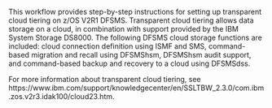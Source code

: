 This workflow provides step-by-step instructions for setting up transparent cloud tiering on z/OS V2R1 DFSMS. Transparent cloud tiering allows data storage on a cloud, in combination with support provided by the IBM System Storage DS8000. The following DFSMS cloud storage functions are included: cloud connection definition using ISMF and SMS, command-based migration and recall using DFSMShsm, DFSMShsm audit support, and command-based backup and recovery to a cloud using DFSMSdss.
<p>For more information about transparent cloud tiering, see https://www.ibm.com/support/knowledgecenter/en/SSLTBW_2.3.0/com.ibm.zos.v2r3.idak100/cloud23.htm.
